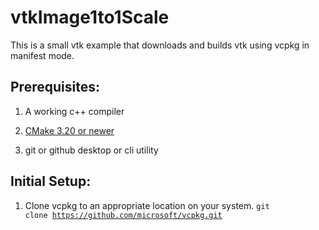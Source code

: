 # vtkImage1to1Scale

This is a small vtk example that downloads and builds vtk using vcpkg in manifest mode.

## Prerequisites:

1. A working c++ compiler

2. [CMake 3.20 or newer](https://cmake.org/download/)

3. git or github desktop or cli utility

## Initial Setup:

1. Clone vcpkg to an appropriate location on your system.
   <code>git clone https://github.com/microsoft/vcpkg.git</code>
